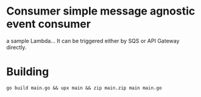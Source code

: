 # Consumer simple message agnostic event consumer

a sample Lambda...
It can be triggered either by SQS or API Gateway directly.

# Building

```
go build main.go && upx main && zip main.zip main main.go
```
